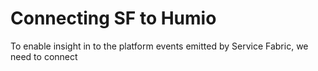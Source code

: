 # Connecting SF to Humio

To enable insight in to the platform events emitted by Service Fabric, we need to connect